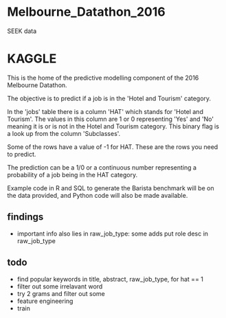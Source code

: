 # Melbourne_Datathon_2016
SEEK data

# KAGGLE
This is the home of the predictive modelling component of the 2016 Melbourne Datathon.

The objective is to predict if a job is in the 'Hotel and Tourism' category.

In the 'jobs' table there is a column 'HAT' which stands for 'Hotel and Tourism'. The values in this column are 1 or 0 representing 'Yes' and 'No' meaning it is or is not in the Hotel and Tourism category. This binary flag is a look up from the column 'Subclasses'.

Some of the rows have a value of -1 for HAT. These are the rows you need to predict.

The prediction can be a  1/0 or a continuous number representing a probability of a job being in the HAT category.

Example code in R and SQL to generate the Barista benchmark will be on the data provided, and Python code will also be made available.

## findings
- important info also lies in raw_job_type: some adds put role desc in raw_job_type

## todo
- find popular keywords in title, abstract, raw_job_type, for hat == 1
- filter out some irrelavant word
- try 2 grams and filter out some
- feature engineering
- train
